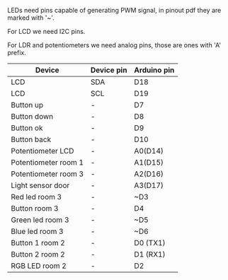 LEDs need pins capable of generating PWM signal, in pinout pdf they are marked with '~'.

For LCD we need I2C pins.

For LDR and potentiometers we need analog pins, those are ones with 'A' prefix.

|Device|Device pin|Arduino pin|
|----|----|----|
|LCD|SDA|D18|
|LCD|SCL|D19|
|Button up|-|D7|
|Button down|-|D8|
|Button ok|-|D9|
|Button back|-|D10|
|Potentiometer LCD|-|A0(D14)|
|Potentiometer room 1|-|A1(D15)|
|Potentiometer room 3|-|A2(D16)|
|Light sensor door|-|A3(D17)|
|Red led room 3|-|~D3|
|Button room 3|-|D4|
|Green led room 3|-|~D5|
|Blue led room 3|-|~D6|
|Button 1 room 2|-|D0 (TX1)|
|Button 2 room 2|-|D1 (RX1)|
|RGB LED room 2|-|D2|
